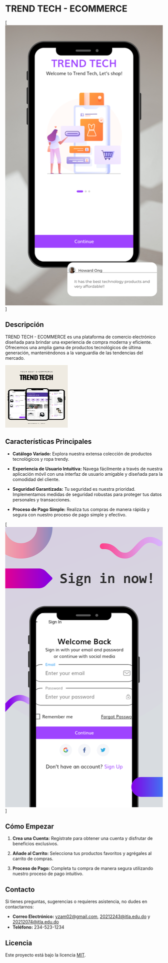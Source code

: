 # TREND TECH - ECOMMERCE

[![Home](trendtech.png)]

## Descripción

TREND TECH - ECOMMERCE es una plataforma de comercio electrónico diseñada para brindar una experiencia de compra moderna y eficiente. Ofrecemos una amplia gama de productos tecnológicos de última generación, manteniéndonos a la vanguardia de las tendencias del mercado.

<img src="products (1).png" alt="products" width="200" height="200">


## Características Principales

- **Catálogo Variado:** Explora nuestra extensa colección de productos tecnológicos y ropa trendy.
  
- **Experiencia de Usuario Intuitiva:** Navega fácilmente a través de nuestra aplicación móvil con una interfaz de usuario amigable y diseñada para la comodidad del cliente.

- **Seguridad Garantizada:** Tu seguridad es nuestra prioridad. Implementamos medidas de seguridad robustas para proteger tus datos personales y transacciones.

- **Proceso de Pago Simple:** Realiza tus compras de manera rápida y segura con nuestro proceso de pago simple y efectivo.

[![Sign In](signin.png)] 


## Cómo Empezar

1. **Crea una Cuenta:** Regístrate para obtener una cuenta y disfrutar de beneficios exclusivos.

2. **Añade al Carrito:** Selecciona tus productos favoritos y agrégales al carrito de compras.

3. **Proceso de Pago:** Completa tu compra de manera segura utilizando nuestro proceso de pago intuitivo.


## Contacto

Si tienes preguntas, sugerencias o requieres asistencia, no dudes en contactarnos:

- **Correo Electrónico:** yzam02@gmail.com, 20212243@itla.edu.do y 20212074@itla.edu.do
- **Teléfono:** 234-523-1234

## Licencia

Este proyecto está bajo la licencia [MIT](LICENSE).